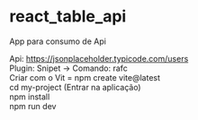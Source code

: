 # react_table_api
App para consumo de Api<br>

Api: https://jsonplaceholder.typicode.com/users<br>
Plugin: Snipet  -> Comando: rafc<br> 
Criar com o Vit = npm create vite@latest<br>
cd my-project (Entrar na aplicação)<br>
npm install<br>
npm run dev<br>
